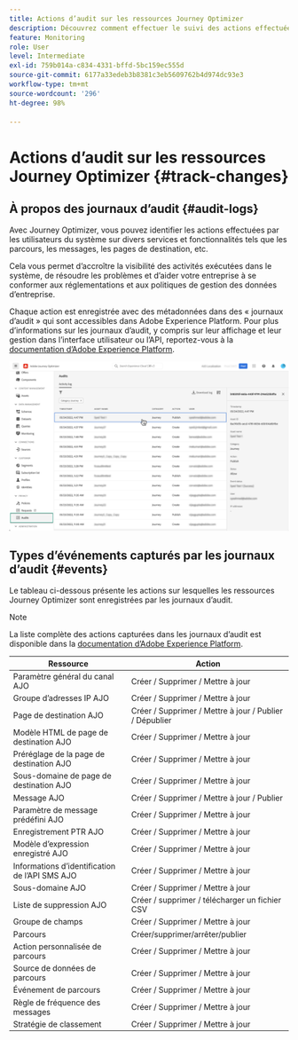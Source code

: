 ```yaml
---
title: Actions d’audit sur les ressources Journey Optimizer
description: Découvrez comment effectuer le suivi des actions effectuées sur les ressources Journey Optimizer.
feature: Monitoring
role: User
level: Intermediate
exl-id: 759b014a-c834-4331-bffd-5bc159ec555d
source-git-commit: 6177a33edeb3b8381c3eb5609762b4d974dc93e3
workflow-type: tm+mt
source-wordcount: '296'
ht-degree: 98%

---
```


# Actions d’audit sur les ressources Journey Optimizer {#track-changes}

## À propos des journaux d’audit {#audit-logs}

Avec Journey Optimizer, vous pouvez identifier les actions effectuées par les utilisateurs du système sur divers services et fonctionnalités tels que les parcours, les messages, les pages de destination, etc.

Cela vous permet d’accroître la visibilité des activités exécutées dans le système, de résoudre les problèmes et d’aider votre entreprise à se conformer aux réglementations et aux politiques de gestion des données d’entreprise.

Chaque action est enregistrée avec des métadonnées dans des « journaux d’audit » qui sont accessibles dans Adobe Experience Platform. Pour plus d’informations sur les journaux d’audit, y compris sur leur affichage et leur gestion dans l’interface utilisateur ou l’API, reportez-vous à la [documentation d’Adobe Experience Platform](https://experienceleague.adobe.com/docs/experience-platform/landing/governance-privacy-security/audit-logs/overview.html?lang=fr).

![](assets/audit-logs.png)

## Types d’événements capturés par les journaux d’audit {#events}

Le tableau ci-dessous présente les actions sur lesquelles les ressources Journey Optimizer sont enregistrées par les journaux d’audit.

>[!NOTE]
>
>La liste complète des actions capturées dans les journaux d’audit est disponible dans la [documentation d’Adobe Experience Platform](https://experienceleague.adobe.com/docs/experience-platform/landing/governance-privacy-security/audit-logs/overview.html?lang=fr#category).

| Ressource | Action |
|-----------|------------------|
| Paramètre général du canal AJO | Créer / Supprimer / Mettre à jour |
| Groupe d’adresses IP AJO | Créer / Supprimer / Mettre à jour |
| Page de destination AJO | Créer / Supprimer / Mettre à jour / Publier / Dépublier |
| Modèle HTML de page de destination AJO | Créer / Supprimer / Mettre à jour |
| Préréglage de la page de destination AJO | Créer / Supprimer / Mettre à jour |
| Sous-domaine de page de destination AJO | Créer / Supprimer / Mettre à jour |
| Message AJO | Créer / Supprimer / Mettre à jour / Publier |
| Paramètre de message prédéfini AJO | Créer / Supprimer / Mettre à jour |
| Enregistrement PTR AJO | Créer / Supprimer / Mettre à jour |
| Modèle d’expression enregistré AJO | Créer / Supprimer / Mettre à jour |
| Informations d’identification de l’API SMS AJO | Créer / Supprimer / Mettre à jour |
| Sous-domaine AJO | Créer / Supprimer / Mettre à jour |
| Liste de suppression AJO | Créer / supprimer / télécharger un fichier CSV |
| Groupe de champs | Créer / Supprimer / Mettre à jour |
| Parcours | Créer/supprimer/arrêter/publier |
| Action personnalisée de parcours | Créer / Supprimer / Mettre à jour |
| Source de données de parcours | Créer / Supprimer / Mettre à jour |
| Événement de parcours | Créer / Supprimer / Mettre à jour |
| Règle de fréquence des messages | Créer / Supprimer / Mettre à jour |
| Stratégie de classement | Créer / Supprimer / Mettre à jour |
